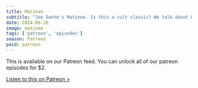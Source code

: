 ```yaml
---
title: Matinee
subtitle: "Joe Dante's Matinee. Is this a cult classic? We talk about William Castle and Roger Corman and wonder, is John Goodman the best actor to never get an Oscar nomination?"
date: 2024-06-26
image: matinee
tags: ['patreon', 'episodes']
season: Patreon
paid: patreon
---
```

<div class="callout patreon">
This is available on our Patreon feed. You can unlock all of our patreon episodes for $2.

<a class="button" href="https://www.patreon.com/posts/paid-podcast-106944741">Listen to this on Patreon &gt;</a>
</div>